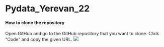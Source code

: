 # Pydata_Yerevan_22

#### How to clone the repository

Open GitHub and go to the GitHub repository that you want to clone.
Click “Code” and copy the given URL.
<img src='https://www.educative.io/cdn-cgi/image/f=auto,fit=contain,w=3000/api/edpresso/shot/4580530784305152/image/5062914986213376.png'>
